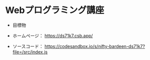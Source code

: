 # Webプログラミング講座
- 目標物
- ホームページ：
https://ds71k7.csb.app/

- ソースコード：
https://codesandbox.io/s/nifty-bardeen-ds71k7?file=/src/index.js
